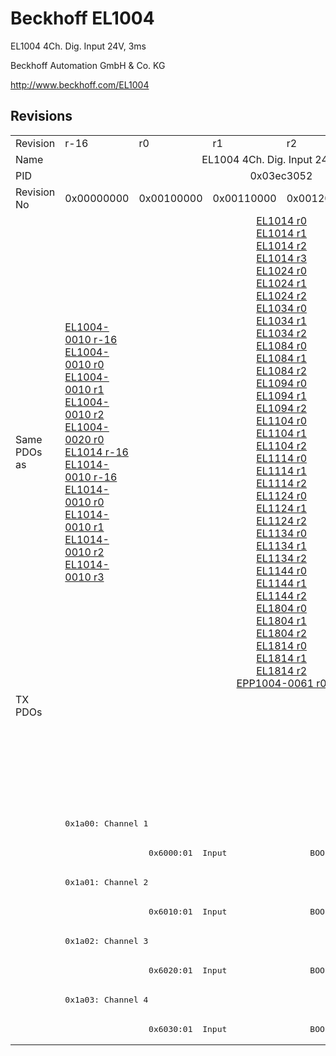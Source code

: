 # Beckhoff EL1004

EL1004 4Ch. Dig. Input 24V, 3ms

Beckhoff Automation GmbH & Co. KG

http://www.beckhoff.com/EL1004

## Revisions
<table>
<tr >
<td>Revision</td>
<td><div class="foo">r-16</div></td>
<td><div class="foo">r0</div></td>
<td><div class="foo">r1</div></td>
<td><div class="foo">r2</div></td>
<td><div class="foo">r3</div></td>
<td><div class="foo">r9979</div></td>
</tr>
<tr >
<td>Name</td>
<td colspan=6 align="center"><div class="foo">EL1004 4Ch. Dig. Input 24V, 3ms</div></td>
</tr>
<tr >
<td>PID</td>
<td colspan=6 align="center"><div class="foo">0x03ec3052</div></td>
</tr>
<tr >
<td>Revision No</td>
<td>0x00000000</td>
<td>0x00100000</td>
<td>0x00110000</td>
<td>0x00120000</td>
<td>0x00130000</td>
<td>0x270b0000</td>
</tr>
<tr >
<td>Same PDOs as</td>
<td><a href="EL1004-0010">EL1004-0010 r-16</a><br/><a href="EL1004-0010">EL1004-0010 r0</a><br/><a href="EL1004-0010">EL1004-0010 r1</a><br/><a href="EL1004-0010">EL1004-0010 r2</a><br/><a href="EL1004-0020">EL1004-0020 r0</a><br/><a href="EL1014">EL1014 r-16</a><br/><a href="EL1014-0010">EL1014-0010 r-16</a><br/><a href="EL1014-0010">EL1014-0010 r0</a><br/><a href="EL1014-0010">EL1014-0010 r1</a><br/><a href="EL1014-0010">EL1014-0010 r2</a><br/><a href="EL1014-0010">EL1014-0010 r3</a></td>
<td colspan=4 align="center"><a href="EL1014">EL1014 r0</a><br/><a href="EL1014">EL1014 r1</a><br/><a href="EL1014">EL1014 r2</a><br/><a href="EL1014">EL1014 r3</a><br/><a href="EL1024">EL1024 r0</a><br/><a href="EL1024">EL1024 r1</a><br/><a href="EL1024">EL1024 r2</a><br/><a href="EL1034">EL1034 r0</a><br/><a href="EL1034">EL1034 r1</a><br/><a href="EL1034">EL1034 r2</a><br/><a href="EL1084">EL1084 r0</a><br/><a href="EL1084">EL1084 r1</a><br/><a href="EL1084">EL1084 r2</a><br/><a href="EL1094">EL1094 r0</a><br/><a href="EL1094">EL1094 r1</a><br/><a href="EL1094">EL1094 r2</a><br/><a href="EL1104">EL1104 r0</a><br/><a href="EL1104">EL1104 r1</a><br/><a href="EL1104">EL1104 r2</a><br/><a href="EL1114">EL1114 r0</a><br/><a href="EL1114">EL1114 r1</a><br/><a href="EL1114">EL1114 r2</a><br/><a href="EL1124">EL1124 r0</a><br/><a href="EL1124">EL1124 r1</a><br/><a href="EL1124">EL1124 r2</a><br/><a href="EL1134">EL1134 r0</a><br/><a href="EL1134">EL1134 r1</a><br/><a href="EL1134">EL1134 r2</a><br/><a href="EL1144">EL1144 r0</a><br/><a href="EL1144">EL1144 r1</a><br/><a href="EL1144">EL1144 r2</a><br/><a href="EL1804">EL1804 r0</a><br/><a href="EL1804">EL1804 r1</a><br/><a href="EL1804">EL1804 r2</a><br/><a href="EL1814">EL1814 r0</a><br/><a href="EL1814">EL1814 r1</a><br/><a href="EL1814">EL1814 r2</a><br/><a href="EPP1004-0061">EPP1004-0061 r0</a></td>
<td><a href="EL1014">EL1014 r9979</a></td>
</tr>
<tr class="txpdo pdosection">
<td rowspan=12 valign=top>TX PDOs</td>
<td colspan=5 align="left"></td>
<td><pre>: </pre></td>
<td></td>
</tr>
<tr class="txpdo pdosection">
<td colspan=5 align="left"></td>
<td><pre>: </pre></td>
</tr>
<tr class="txpdo pdosection">
<td colspan=5 align="left"></td>
<td><pre>: </pre></td>
</tr>
<tr class="txpdo pdosection">
<td colspan=5 align="left"></td>
<td><pre>: </pre></td>
</tr>
<tr class="txpdo pdosection">
<td colspan=5 align="left"><pre>0x1a00: Channel 1</pre></td>
<td></td>
</tr>
<tr class="txpdo">
<td></td>
<td colspan=4 align="left"><pre>  0x6000:01  Input                 BOOL</pre></td>
<td></td>
</tr>
<tr class="txpdo pdosection">
<td colspan=5 align="left"><pre>0x1a01: Channel 2</pre></td>
<td></td>
</tr>
<tr class="txpdo">
<td></td>
<td colspan=4 align="left"><pre>  0x6010:01  Input                 BOOL</pre></td>
<td></td>
</tr>
<tr class="txpdo pdosection">
<td colspan=5 align="left"><pre>0x1a02: Channel 3</pre></td>
<td></td>
</tr>
<tr class="txpdo">
<td></td>
<td colspan=4 align="left"><pre>  0x6020:01  Input                 BOOL</pre></td>
<td></td>
</tr>
<tr class="txpdo pdosection">
<td colspan=5 align="left"><pre>0x1a03: Channel 4</pre></td>
<td></td>
</tr>
<tr class="txpdo">
<td></td>
<td colspan=4 align="left"><pre>  0x6030:01  Input                 BOOL</pre></td>
<td></td>
</tr>
</table>

